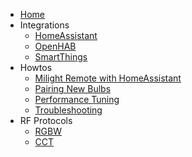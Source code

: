 * [Home](https://github.com/sidoh/esp8266_milight_hub/wiki)
* Integrations
  * [HomeAssistant](https://github.com/sidoh/esp8266_milight_hub/wiki/HomeAssistant)
  * [OpenHAB](https://github.com/sidoh/esp8266_milight_hub/wiki/Integrating-with-OpenHAB)
  * [SmartThings](https://community.smartthings.com/t/release-new-milight-easybulb-limitlessled-integration/84925)
* Howtos
  * [Milight Remote with HomeAssistant](https://github.com/sidoh/esp8266_milight_hub/wiki/Using-Milight-Remote-with-HomeAssistant)
  * [Pairing New Bulbs](https://github.com/sidoh/esp8266_milight_hub/wiki/Pairing-new-bulbs)
  * [Performance Tuning](https://github.com/sidoh/esp8266_milight_hub/wiki/Performance-Tuning)
  * [Troubleshooting](https://github.com/sidoh/esp8266_milight_hub/wiki/Troubleshooting)
* RF Protocols
  * [RGBW](https://github.com/sidoh/esp8266_milight_hub/wiki/RGBW)
  * [CCT](https://github.com/sidoh/esp8266_milight_hub/wiki/CCT)